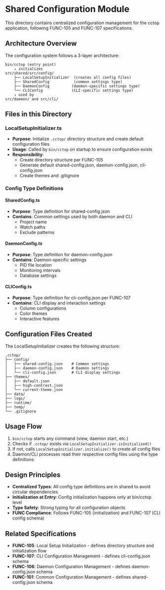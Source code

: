 # Shared Configuration Module

This directory contains centralized configuration management for the cctop application, following FUNC-105 and FUNC-107 specifications.

## Architecture Overview

The configuration system follows a 3-layer architecture:

```
bin/cctop (entry point)
    ↓ initializes
src/shared/src/config/
    ├── LocalSetupInitializer  (creates all config files)
    ├── SharedConfig           (common settings type)
    ├── DaemonConfig          (daemon-specific settings type)
    └── CLIConfig             (CLI-specific settings type)
    ↓ used by
src/daemon/ and src/cli/
```

## Files in this Directory

### LocalSetupInitializer.ts
- **Purpose**: Initialize `.cctop/` directory structure and create default configuration files
- **Usage**: Called by `bin/cctop` on startup to ensure configuration exists
- **Responsibility**: 
  - Create directory structure per FUNC-105
  - Generate default shared-config.json, daemon-config.json, cli-config.json
  - Create themes and .gitignore

### Config Type Definitions

#### SharedConfig.ts
- **Purpose**: Type definition for shared-config.json
- **Contains**: Common settings used by both daemon and CLI
  - Project name
  - Watch paths
  - Exclude patterns

#### DaemonConfig.ts  
- **Purpose**: Type definition for daemon-config.json
- **Contains**: Daemon-specific settings
  - PID file location
  - Monitoring intervals
  - Database settings

#### CLIConfig.ts
- **Purpose**: Type definition for cli-config.json per FUNC-107
- **Contains**: CLI display and interaction settings
  - Column configurations
  - Color themes
  - Interactive features

## Configuration Files Created

The LocalSetupInitializer creates the following structure:

```
.cctop/
├── config/
│   ├── shared-config.json    # Common settings
│   ├── daemon-config.json    # Daemon settings
│   └── cli-config.json       # CLI display settings
├── themes/
│   ├── default.json
│   ├── high-contrast.json
│   └── current-theme.json
├── data/
├── logs/
├── runtime/
├── temp/
└── .gitignore
```

## Usage Flow

1. `bin/cctop` starts any command (view, daemon start, etc.)
2. Checks if `.cctop/` exists via `LocalSetupInitializer.isInitialized()`
3. If not, calls `LocalSetupInitializer.initialize()` to create all config files
4. Daemon/CLI processes read their respective config files using the type definitions

## Design Principles

- **Centralized Types**: All config type definitions are in shared to avoid circular dependencies
- **Initialization at Entry**: Config initialization happens only at bin/cctop level
- **Type Safety**: Strong typing for all configuration objects
- **FUNC Compliance**: Follows FUNC-105 (initialization) and FUNC-107 (CLI config schema)

## Related Specifications

- **FUNC-105**: Local Setup Initialization - defines directory structure and initialization flow
- **FUNC-107**: CLI Configuration Management - defines cli-config.json schema
- **FUNC-106**: Daemon Configuration Management - defines daemon-config.json schema
- **FUNC-101**: Common Configuration Management - defines shared-config.json schema
